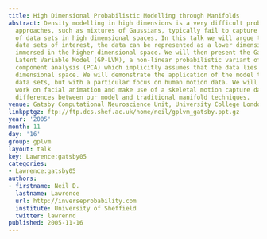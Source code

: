 ```yaml
---
title: High Dimensional Probabilistic Modelling through Manifolds
abstract: Density modelling in high dimensions is a very difficult problem. Traditional
  approaches, such as mixtures of Gaussians, typically fail to capture the structure
  of data sets in high dimensional spaces. In this talk we will argue that for many
  data sets of interest, the data can be represented as a lower dimensional manifold
  immersed in the higher dimensional space. We will then present the Gaussian Process
  Latent Variable Model (GP-LVM), a non-linear probabilistic variant of principal
  component analysis (PCA) which implicitly assumes that the data lies on a lower
  dimensional space. We will demonstrate the application of the model to a range of
  data sets, but with a particular focus on human motion data. We will show some preliminary
  work on facial animation and make use of a skeletal motion capture data set to illustrate
  differences between our model and traditional manifold techniques.
venue: Gatsby Computational Neuroscience Unit, University College London, U.K.
linkpptgz: ftp://ftp.dcs.shef.ac.uk/home/neil/gplvm_gatsby.ppt.gz
year: '2005'
month: 11
day: '16'
group: gplvm
layout: talk
key: Lawrence:gatsby05
categories:
- Lawrence:gatsby05
authors:
- firstname: Neil D.
  lastname: Lawrence
  url: http://inverseprobability.com
  institute: University of Sheffield
  twitter: lawrennd
published: 2005-11-16
---
```

